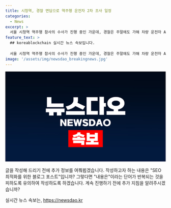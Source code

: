```yaml
---
title: 시청역, 경찰 면담으로 역주행 운전자 2차 조사 일정
categories:
  - News
excerpt: >
  서울 시청역 역주행 참사의 수사가 진행 중인 가운데, 경찰은 주말에도 가해 차량 운전자 A씨의 건강 상태를 파악하기 위해 서울대병원을 방문했습니다. A씨는 사고로 갈비뼈 골절로 입원 중이며, 경찰은 의사 소견을 받아 이번주 두 번째 피의자 조사를 계획 중입니다. #시청역 #역주행 #피의자조사
feature_text: >
  ## koreablockchain 실시간 뉴스 속보입니다.

  서울 시청역 역주행 참사의 수사가 진행 중인 가운데, 경찰은 주말에도 가해 차량 운전자 A씨의 건강 상태를 파악하기 위해 서울대병원을 방문했습니다. A씨는 사고로 갈비뼈 골절로 입원 중이며, 경찰은 의사 소견을 받아 이번주 두 번째 피의자 조사를 계획 중입니다. #시청역 #역주행 #피의자조사
image: '/assets/img/newsdao_breakingnews.jpg'
---
```


<p><img src="/assets/img/newsdao_breakingnews.jpg" alt="koreablockchain 속보" /></p>

<p>글을 작성해 드리기 전에 추가 정보를 여쭤뵙겠습니다. 작성하고자 하는 내용은 "SEO 최적화를 위한 블로그 포스트"입니까? 그렇다면 "내용은"이라는 단어가 반복되는 것을 피하도록 유의하여 작성하도록 하겠습니다. 계속 진행하기 전에 추가 지침을 알려주시겠습니까?</p>
실시간 뉴스 속보는, <a href="https://newsdao.kr" rel="dofollow">https://newsdao.kr</a>



